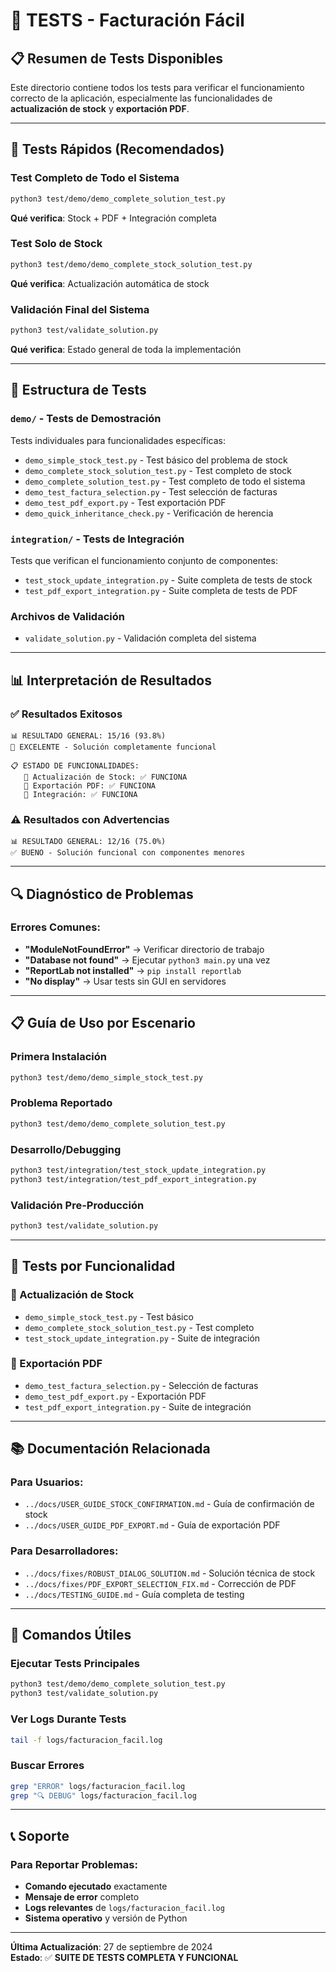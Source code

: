 # 🧪 TESTS - Facturación Fácil

## 📋 **Resumen de Tests Disponibles**

Este directorio contiene todos los tests para verificar el funcionamiento correcto de la aplicación, especialmente las funcionalidades de **actualización de stock** y **exportación PDF**.

---

## 🚀 **Tests Rápidos (Recomendados)**

### **Test Completo de Todo el Sistema**
```bash
python3 test/demo/demo_complete_solution_test.py
```
**Qué verifica**: Stock + PDF + Integración completa

### **Test Solo de Stock**
```bash
python3 test/demo/demo_complete_stock_solution_test.py
```
**Qué verifica**: Actualización automática de stock

### **Validación Final del Sistema**
```bash
python3 test/validate_solution.py
```
**Qué verifica**: Estado general de toda la implementación

---

## 📁 **Estructura de Tests**

### **`demo/` - Tests de Demostración**
Tests individuales para funcionalidades específicas:

- `demo_simple_stock_test.py` - Test básico del problema de stock
- `demo_complete_stock_solution_test.py` - Test completo de stock
- `demo_complete_solution_test.py` - Test completo de todo el sistema
- `demo_test_factura_selection.py` - Test selección de facturas
- `demo_test_pdf_export.py` - Test exportación PDF
- `demo_quick_inheritance_check.py` - Verificación de herencia

### **`integration/` - Tests de Integración**
Tests que verifican el funcionamiento conjunto de componentes:

- `test_stock_update_integration.py` - Suite completa de tests de stock
- `test_pdf_export_integration.py` - Suite completa de tests de PDF

### **Archivos de Validación**
- `validate_solution.py` - Validación completa del sistema

---

## 📊 **Interpretación de Resultados**

### **✅ Resultados Exitosos**
```
📊 RESULTADO GENERAL: 15/16 (93.8%)
🎉 EXCELENTE - Solución completamente funcional

📋 ESTADO DE FUNCIONALIDADES:
   🔄 Actualización de Stock: ✅ FUNCIONA
   📄 Exportación PDF: ✅ FUNCIONA
   🔗 Integración: ✅ FUNCIONA
```

### **⚠️ Resultados con Advertencias**
```
📊 RESULTADO GENERAL: 12/16 (75.0%)
✅ BUENO - Solución funcional con componentes menores
```

---

## 🔍 **Diagnóstico de Problemas**

### **Errores Comunes**:
- **"ModuleNotFoundError"** → Verificar directorio de trabajo
- **"Database not found"** → Ejecutar `python3 main.py` una vez
- **"ReportLab not installed"** → `pip install reportlab`
- **"No display"** → Usar tests sin GUI en servidores

---

## 📋 **Guía de Uso por Escenario**

### **Primera Instalación**
```bash
python3 test/demo/demo_simple_stock_test.py
```

### **Problema Reportado**
```bash
python3 test/demo/demo_complete_solution_test.py
```

### **Desarrollo/Debugging**
```bash
python3 test/integration/test_stock_update_integration.py
python3 test/integration/test_pdf_export_integration.py
```

### **Validación Pre-Producción**
```bash
python3 test/validate_solution.py
```

---

## 🎯 **Tests por Funcionalidad**

### **🔄 Actualización de Stock**
- `demo_simple_stock_test.py` - Test básico
- `demo_complete_stock_solution_test.py` - Test completo
- `test_stock_update_integration.py` - Suite de integración

### **📄 Exportación PDF**
- `demo_test_factura_selection.py` - Selección de facturas
- `demo_test_pdf_export.py` - Exportación PDF
- `test_pdf_export_integration.py` - Suite de integración

---

## 📚 **Documentación Relacionada**

### **Para Usuarios**:
- `../docs/USER_GUIDE_STOCK_CONFIRMATION.md` - Guía de confirmación de stock
- `../docs/USER_GUIDE_PDF_EXPORT.md` - Guía de exportación PDF

### **Para Desarrolladores**:
- `../docs/fixes/ROBUST_DIALOG_SOLUTION.md` - Solución técnica de stock
- `../docs/fixes/PDF_EXPORT_SELECTION_FIX.md` - Corrección de PDF
- `../docs/TESTING_GUIDE.md` - Guía completa de testing

---

## 🔧 **Comandos Útiles**

### **Ejecutar Tests Principales**
```bash
python3 test/demo/demo_complete_solution_test.py
python3 test/validate_solution.py
```

### **Ver Logs Durante Tests**
```bash
tail -f logs/facturacion_facil.log
```

### **Buscar Errores**
```bash
grep "ERROR" logs/facturacion_facil.log
grep "🔍 DEBUG" logs/facturacion_facil.log
```

---

## 📞 **Soporte**

### **Para Reportar Problemas**:
- **Comando ejecutado** exactamente
- **Mensaje de error** completo
- **Logs relevantes** de `logs/facturacion_facil.log`
- **Sistema operativo** y versión de Python

---

**Última Actualización**: 27 de septiembre de 2024  
**Estado**: ✅ **SUITE DE TESTS COMPLETA Y FUNCIONAL**
